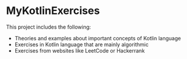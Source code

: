 # MyKotlinExercises

This project includes the following:
- Theories and examples about important concepts of Kotlin language
- Exercises in Kotlin language that are mainly algorithmic
- Exercises from websites like LeetCode or Hackerrank
